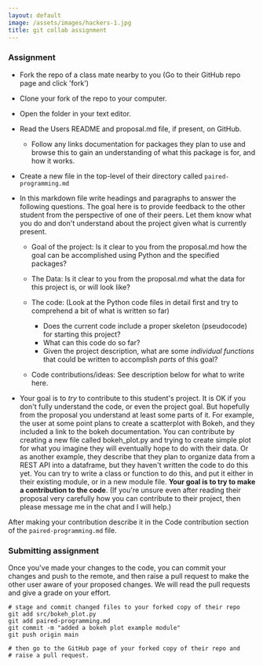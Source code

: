 ```yaml
---
layout: default
image: /assets/images/hackers-1.jpg
title: git collab assignment
---
```



### Assignment

- Fork the repo of a class mate nearby to you (Go to their GitHub repo page and click 'fork')
- Clone your fork of the repo to your computer.
- Open the folder in your text editor.
- Read the Users README and proposal.md file, if present, on GitHub.
	- Follow any links documentation for packages they plan to use and browse
	this to gain an understanding of what this package is for, and how it works.
- Create a new file in the top-level of their directory called `paired-programming.md`
- In this markdown file write headings and paragraphs to answer the following
questions. The goal here is to provide feedback to the other student from the
perspective of one of their peers. Let them know what you do and don't understand
about the project given what is currently present.

	- Goal of the project: Is it clear to you from the proposal.md how the 
	goal can be accomplished using Python and the specified packages?

	- The Data: Is it clear to you from the proposal.md what the data for
	this project is, or will look like? 

	- The code: (Look at the Python code files in detail first and try to 
	comprehend a bit of what is written so far) 

		- Does the current code include	a proper skeleton (pseudocode) for starting this project? 
		- What can this code do so far?
		- Given the project description, what are some *individual functions* that
		could be written to accomplish *parts* of this goal? 

	- Code contributions/ideas: See description below for what to write here.


- Your goal is to *try* to contribute to this student's project. It is OK
if you don't fully understand the code, or even the project goal. But hopefully
from the proposal you understand at least some parts of it. For example, the user
at some point plans to create a scatterplot with Bokeh, and they included a link
to the bokeh documentation. You can contribute by creating a new file called
bokeh_plot.py and trying to create simple plot for what you imagine they will
eventually hope to do with their data. Or as another example, they describe that
they plan to organize data from a REST API into a dataframe, but they haven't
written the code to do this yet. You can try to write a class or function to 
do this, and put it either in their existing module, or in a new module file.
**Your goal is to try to make a contribution to the code**. (If you're unsure
even after reading their proposal very carefully how you can contribute to 
their project, then please message me in the chat and I will help.)

After making your contribution describe it in the Code contribution section
of the `paired-programming.md` file. 


### Submitting assignment

Once you've made your changes to the code, you can commit your changes and 
push to the remote, and then raise a pull request to make the other user 
aware of your proposed changes. We will read the pull requests and give a 
grade on your effort. 

```
# stage and commit changed files to your forked copy of their repo
git add src/bokeh_plot.py
git add paired-programming.md
git commit -m "added a bokeh plot example module"
git push origin main

# then go to the GitHub page of your forked copy of their repo and 
# raise a pull request.
```
